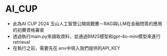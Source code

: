 # AI_CUP
- 此為AI CUP 2024 玉山人工智慧公開挑戰賽－RAG與LLM在金融問答的應用的初賽資格審查
- 透過執行main.py來讀取資料，並通過BM25模型和gpt-4o-mini模型來進行retrieval
- 在執行之前，需要先在.env中填入我們提供的API_KEY
